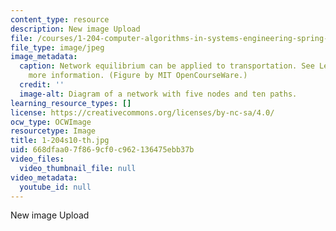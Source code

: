 ```yaml
---
content_type: resource
description: New image Upload
file: /courses/1-204-computer-algorithms-in-systems-engineering-spring-2010/668dfaa07f869cf0c962136475ebb37b_1-204s10-th.jpg
file_type: image/jpeg
image_metadata:
  caption: Network equilibrium can be applied to transportation. See Lecture 18 for
    more information. (Figure by MIT OpenCourseWare.)
  credit: ''
  image-alt: Diagram of a network with five nodes and ten paths.
learning_resource_types: []
license: https://creativecommons.org/licenses/by-nc-sa/4.0/
ocw_type: OCWImage
resourcetype: Image
title: 1-204s10-th.jpg
uid: 668dfaa0-7f86-9cf0-c962-136475ebb37b
video_files:
  video_thumbnail_file: null
video_metadata:
  youtube_id: null
---
```

New image Upload